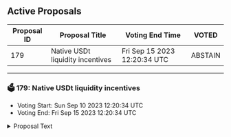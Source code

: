 ## Active Proposals

| Proposal ID | Proposal Title | Voting End Time | VOTED |
|-------------|----------------|-----------------|-------|
| 179 | Native USDt liquidity incentives | Fri Sep 15 2023 12:20:34 UTC | ABSTAIN |

---

### 🗳 179: Native USDt liquidity incentives
- Voting Start: Sun Sep 10 2023 12:20:34 UTC
- Voting End: Fri Sep 15 2023 12:20:34 UTC

<details>
<summary>Proposal Text</summary>
 
## Author n- Nick (Community Member)nn## TL;DRnnThe Evmos Community in cooperation with Forge, Steer and Tashi requests 700k EVMOS for USDT liquidity incentives to meaningfully participate in the Kava Rise USDt program and receive KAVA co-incentives.nn## Program n**Duration**: n- 30 days - 700k EVMOSnThe incentives for Forge pools will be liquid staked via Stride or converted via pools to stEVMOS, depending on the conversion rate.nn**Forge/Revert**: n- Stable-pools (no vesting): 25k EVMOS for USDT/axlUSDCnn**Forge/Steer**:n- Variable non-EVMOS-pools / narrow strategy: 50k EVMOS for stATOM/USDTn- Variable Evmos-Pools / wide strategy: 475k EVMOS for stEVMOS/USDTnn**Tashi**: 150k EVMOS - USDT depositsnn## Rationalenn**Forge/Revert stable-pools:** serves as a high incentive-efficient building of USDT liquidity on Evmos, with (for now) the dominant stable asset in Cosmos (axlUSDC).nn**Forge/Steer non-EVMOS-pools:** serve as popular/attractive pairings for LPs with moderate incentive efficiency.nn**Forge/Steer EVMOS-pool:** serves as a positive demand-factor for EVMOS as an asset and brings more liquidity for it. The less demand/liquidity for the reward asset (EVMOS) the higher is the impact from community pool asks on the remaining value of community pool. That’s why every healthy incentive program should consider EVMOS demand/liquidity as an important building block.nn**Tashi Supply/Borrow:** serves as a very high incentive-efficient use of EVMOS to increase USDT deposits. The additionally allocated EVMOS through this proposal would only be used to incentivize the supply market for USDT - different to the Lunar incentive program in which 20% goes towards supply and 80% towards borrowing, resulting in an “efficiency loss” when it comes to USDT deposits to the chain.nnThe received KAVA co-incentives from the Kava Rise USDt program would be allocated in the same proportions as the EVMOS incentives.nnThe incentives could kick off as soon as this proposal passes governance and the multi-sig has time to fill the respective contracts.nnThe already established multi-sig from the Steer and Revert incentives (Prop 159 and 166 respectively) would be used.nn## mSignLPX | Governance WorkstreamnGV | Swiss Staking | Governance WorkstreamnCtrlAltApe | OrbitalApesnJohn | StridenRok | QubelabsnLuis | Interblocnnn**Safe Deployment Address:** [evmos:0xb75ce906a270F7680Faf1A2F6D70F4f28061B87a](https://safe.evmos.org/home?safe=evmos:0xb75ce906a270F7680Faf1A2F6D70F4f28061B87a)nn## CommonwealthnMore details for this proposal can be found in the [Commonwealth](https://commonwealth.im/evmos/discussion/12896-native-usdt-liquidity-incentives) discussion.
</details>
